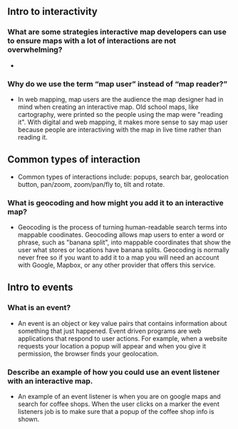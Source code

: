 ## Intro to interactivity

### What are some strategies interactive map developers can use to ensure maps with a lot of interactions are not overwhelming?
* 

### Why do we use the term “map user” instead of “map reader?”
* In web mapping, map users are the audience the map designer had in mind when creating an interactive map. Old school maps, like cartography, were printed so the people using the map were "reading it". With digital and web mapping, it makes more sense to say map user because people are interactiving with the map in live time rather than reading it. 

## Common types of interaction
* Common types of interactions include: popups, search bar, geolocation button, pan/zoom, zoom/pan/fly to, tilt and rotate. 

### What is geocoding and how might you add it to an interactive map?
* Geocoding is the process of turning human-readable search terms into mappable coodinates. Geocoding allows map users to enter a word or phrase, such as "banana split", into mappable coordinates that show the user what stores or locations have banana splits. Geocoding is normally never free so if you want to add it to a map you will need an account with Google, Mapbox, or any other provider that offers this service. 

## Intro to events

### What is an event?
* An event is an object or key value pairs that contains information about something that just happened. Event driven programs are web applications that respond to user actions. For example, when a website requests your location a popup will appear and when you give it permission, the browser finds your geolocation. 

### Describe an example of how you could use an event listener with an interactive map.
* An example of an event listener is when you are on google maps and search for coffee shops. When the user clicks on a marker the event listeners job is to make sure that a popup of the coffee shop info is shown. 
